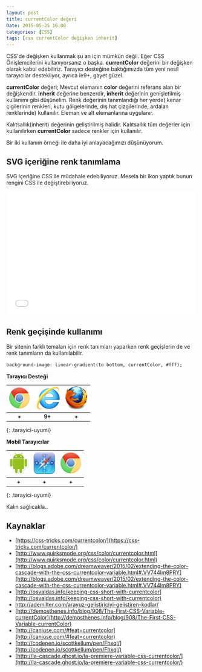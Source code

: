 ```yaml
---
layout: post
title: currentColor değeri
Date: 2015-05-25 16:00
categories: [CSS]
tags: [css currentColor değişken inherit]
---
```



CSS'de değişken kullanmak şu an için mümkün değil. Eğer CSS Önişlemcilerini kullanıyorsanız o başka. **currentColor** değerini bir değişken olarak kabul edebiliriz. Tarayıcı desteğine baktığımızda tüm yeni nesil tarayıcılar destekliyor, ayrıca ie9+, gayet güzel. 

**currentColor** değeri; Mevcut elemanın **color** değerini referans alan bir değişkendir. **inherit** değerine benzerdir, **inherit** değerinin genişletilmiş kullanımı gibi düşünelim. Renk değerinin tanımlandığı her yerde( kenar çigilerinin renkleri, kutu gölgelerinde, dış hat çizgilerinde, ardalan renklerinde) kullanılır. Eleman ve alt elemanlarına uygulanır.

Kalıtsallık(inherit) değerinin geliştirilmiş halidir. Kalıtsallık tüm değerler için kullanılırken **currentColor** sadece renkler için kullanılır.

Bir iki kullanım örneği ile daha iyi anlayacağımızı düşünüyorum.

## SVG içeriğine renk tanımlama

SVG içeriğine CSS ile müdahale edebiliyoruz. Mesela bir ikon yaptık bunun rengini CSS ile değiştirebiliyoruz.

<iframe height='328' scrolling='no' src='//codepen.io/fatihhayri/embed/doOMyZ/?height=328&theme-id=13521&default-tab=css' frameborder='no' allowtransparency='true' allowfullscreen='true' style='width: 100%;'>
</iframe>

## Renk geçişinde kullanımı

Bir sitenin farklı temaları için renk tanımları yaparken renk geçişlerin de ve renk tanımların da kullanılabilir.

```html
background-image: linear-gradient(to bottom, currentColor, #fff);
```

**Tarayıcı Desteği**

|![Chrome][chrome]|![explorer][explorer]|![Firefox][firefox]|
|:-----------------:|:---------------:|:-------------------:|
|**+**|**9+**|**+**|
{: .tarayici-uyumi}

**Mobil Tarayıcılar**

|![Android][android] | ![Mobil Safari][msafari] | ![Chrome][chrome] |
|:------------------------:|:----------------------:|:-------------------:|
|**+**|**+**|**+**|
{: .tarayici-uyumi}

Kalın sağlıcakla..

## Kaynaklar

 - [https://css-tricks.com/currentcolor/](https://css-tricks.com/currentcolor/)
 - [http://www.quirksmode.org/css/color/currentcolor.html](http://www.quirksmode.org/css/color/currentcolor.html)
 - [http://blogs.adobe.com/dreamweaver/2015/02/extending-the-color-cascade-with-the-css-currentcolor-variable.html#.VV744lm8PRY](http://blogs.adobe.com/dreamweaver/2015/02/extending-the-color-cascade-with-the-css-currentcolor-variable.html#.VV744lm8PRY)
 - [http://osvaldas.info/keeping-css-short-with-currentcolor](http://osvaldas.info/keeping-css-short-with-currentcolor)
 - http://ademilter.com/arayuz-gelistiriciyi-gelistiren-kodlar/
 - [http://demosthenes.info/blog/908/The-First-CSS-Variable-currentColor](http://demosthenes.info/blog/908/The-First-CSS-Variable-currentColor)
 - [http://caniuse.com/#feat=currentcolor](http://caniuse.com/#feat=currentcolor)
 - [http://codepen.io/scottkellum/pen/Fhxql/](http://codepen.io/scottkellum/pen/Fhxql/)
 - [http://la-cascade.ghost.io/la-premiere-variable-css-currentcolor/](http://la-cascade.ghost.io/la-premiere-variable-css-currentcolor/)


[firefox]: /images/ff.png
[chrome]: /images/ch.png
[explorer]: /images/ie.png
[msafari]:/images/sm.png
[android]:/images/an.png
